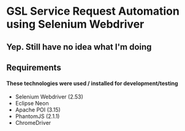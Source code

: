 # GSL Service Request Automation using Selenium Webdriver
## Yep. Still have no idea what I'm doing

## Requirements
#### These technologies were used / installed for development/testing
- Selenium Webdriver (2.53)
- Eclipse Neon
- Apache POI (3.15)
- PhantomJS (2.1.1)
- ChromeDriver
